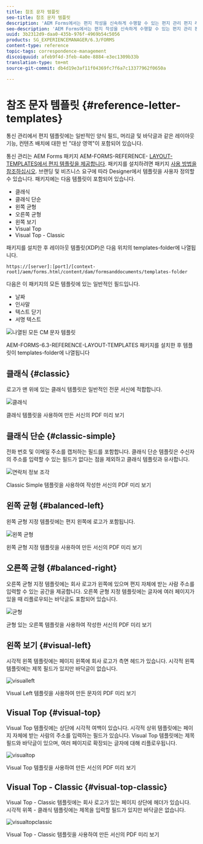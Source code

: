 ```yaml
---
title: 참조 문자 템플릿
seo-title: 참조 문자 템플릿
description: 'AEM Forms에서는 편지 작성을 신속하게 수행할 수 있는 편지 관리 편지 레이아웃 템플릿을 제공합니다. '
seo-description: 'AEM Forms에서는 편지 작성을 신속하게 수행할 수 있는 편지 관리 편지 레이아웃 템플릿을 제공합니다. '
uuid: 3b2312d9-daa0-435b-976f-4969b54c5056
products: SG_EXPERIENCEMANAGER/6.3/FORMS
content-type: reference
topic-tags: correspondence-management
discoiquuid: afeb9f4d-3feb-4a0e-8884-e3ec1309b33b
translation-type: tm+mt
source-git-commit: db4d19e3af11f04369fc7f6a7c13377962f0650a

---
```



# 참조 문자 템플릿 {#reference-letter-templates}

통신 관리에서 편지 템플릿에는 일반적인 양식 필드, 머리글 및 바닥글과 같은 레이아웃 기능, 컨텐츠 배치에 대한 빈 &quot;대상 영역&quot;이 포함되어 있습니다.

통신 관리는 AEM Forms 패키지 AEM-FORMS-REFERENCE- [LAYOUT-TEMPLATES에서 편지 템플릿을 제공합니다](https://www.adobeaemcloud.com/content/marketplace/marketplaceProxy.html?packagePath=/content/companies/public/adobe/packages/cq630/fd/AEM-FORMS-6.3-REFERENCE-LAYOUT-TEMPLATES). 패키지를 설치하려면 패키지 [사용 방법을 참조하십시오](/help/sites-administering/package-manager.md). 브랜딩 및 비즈니스 요구에 따라 Designer에서 템플릿을 사용자 정의할 수 있습니다. 패키지에는 다음 템플릿이 포함되어 있습니다.

* 클래식
* 클래식 단순
* 왼쪽 균형
* 오른쪽 균형
* 왼쪽 보기
* Visual Top
* Visual Top - Classic

패키지를 설치한 후 레이아웃 템플릿(XDP)은 다음 위치의 templates-folder에 나열됩니다.

`https://[server]:[port]/[context-root]/aem/forms.html/content/dam/formsanddocuments/templates-folder`

다음은 이 패키지의 모든 템플릿에 있는 일반적인 필드입니다.

* 날짜
* 인사말
* 텍스트 닫기
* 서명 텍스트

![나열된 모든 CM 문자 템플릿](assets/templatescorrespondence.png)

AEM-FORMS-6.3-REFERENCE-LAYOUT-TEMPLATES 패키지를 설치한 후 템플릿이 templates-folder에 나열됩니다

## 클래식 {#classic}

로고가 맨 위에 있는 클래식 템플릿은 일반적인 전문 서신에 적합합니다.

![클래식](assets/classic.png)

클래식 템플릿을 사용하여 만든 서신의 PDF 미리 보기

## 클래식 단순 {#classic-simple}

전화 번호 및 이메일 주소를 캡처하는 필드를 포함합니다. 클래식 단순 템플릿은 수신자의 주소를 입력할 수 있는 필드가 없다는 점을 제외하고 클래식 템플릿과 유사합니다.

![연락처 정보 조각](assets/classicsimple.png)

Classic Simple 템플릿을 사용하여 작성한 서신의 PDF 미리 보기

## 왼쪽 균형 {#balanced-left}

왼쪽 균형 지정 템플릿에는 편지 왼쪽에 로고가 포함됩니다.

![왼쪽 균형](assets/balancedleft.png)

왼쪽 균형 지정 템플릿을 사용하여 만든 서신의 PDF 미리 보기

## 오른쪽 균형 {#balanced-right}

오른쪽 균형 지정 템플릿에는 회사 로고가 왼쪽에 있으며 편지 자체에 받는 사람 주소를 입력할 수 있는 공간을 제공합니다. 오른쪽 균형 지정 템플릿에는 글자에 여러 페이지가 있을 때 리플로우되는 바닥글도 포함되어 있습니다.

![균형](assets/balancedright.png)

균형 있는 오른쪽 템플릿을 사용하여 작성한 서신의 PDF 미리 보기

## 왼쪽 보기 {#visual-left}

시각적 왼쪽 템플릿에는 페이지 왼쪽에 회사 로고가 측면 헤드가 있습니다. 시각적 왼쪽 템플릿에는 제목 필드가 있지만 바닥글이 없습니다.

![visualleft](assets/visualleft.png)

Visual Left 템플릿을 사용하여 만든 문자의 PDF 미리 보기

## Visual Top {#visual-top}

Visual Top 템플릿에는 상단에 시각적 여백이 있습니다. 시각적 상위 템플릿에는 페이지 자체에 받는 사람의 주소를 입력하는 필드가 있습니다. Visual Top 템플릿에는 제목 필드와 바닥글이 있으며, 여러 페이지로 확장되는 글자에 대해 리플로우됩니다.

![visualtop](assets/visualtop.png)

Visual Top 템플릿을 사용하여 만든 서신의 PDF 미리 보기

## Visual Top - Classic {#visual-top-classic}

Visual Top - Classic 템플릿에는 회사 로고가 있는 페이지 상단에 헤더가 있습니다. 시각적 위쪽 - 클래식 템플릿에는 제목을 입력할 필드가 있지만 바닥글은 없습니다.

![visualtopclassic](assets/visualtopclassic.png)

Visual Top - Classic 템플릿을 사용하여 만든 서신의 PDF 미리 보기

